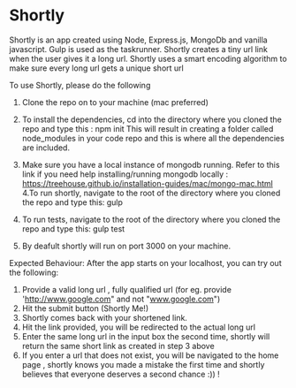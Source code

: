 # Shortly

Shortly is an app created using Node, Express.js, MongoDb and vanilla javascript. Gulp is used as the taskrunner.
Shortly creates a tiny url link when the user gives it a long url.
Shortly uses a smart encoding algorithm to make sure every long url gets a unique short url

To use Shortly, please do the following
1. Clone the repo on to your machine (mac preferred)
2. To install the dependencies, cd into the directory where you cloned the repo and type this : npm init
  This will result in creating a folder called node_modules in your code repo and this is where all the dependencies are included.
  
 3. Make sure you have a local instance of mongodb running. Refer to this link if you need help installing/running mongodb locally : https://treehouse.github.io/installation-guides/mac/mongo-mac.html
 4.To run shortly, navigate to the root of the directory where you cloned the repo and type this: gulp
 5. To run tests, navigate to the root of the directory where you cloned the repo and type this: gulp test
 6. By deafult shortly will run on port 3000 on your machine.
 
Expected Behaviour:
After the app starts on your localhost, you can try out the following:
1. Provide a valid long url , fully qualified url (for eg. provide 'http://www.google.com" and not "www.google.com")
2. Hit the submit button (Shortly Me!)
3. Shortly comes back with your shortened link.
4. Hit the link provided, you will be redirected to the actual long url
5. Enter the same long url in the input box the second time, shortly will return the same short link as created in step 3 above
6. If you enter a url that does not exist, you will be navigated to the home page , shortly knows you made a mistake the first time 
  and shortly believes that everyone deserves a second chance :)) !
  

